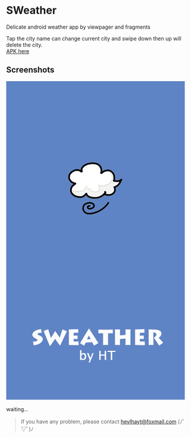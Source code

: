 # SWeather
Delicate android weather app by viewpager and fragments

Tap the city name can change current city and swipe down then up will delete the city.  
[APK here](bin/SWeather.apk)
## Screenshots
![screenshots](res/drawable-hdpi/start_bg.png)

waiting...

> If you have any problem, please contact hevlhayt@foxmail.com (ﾉﾟ▽ﾟ)ﾉ
